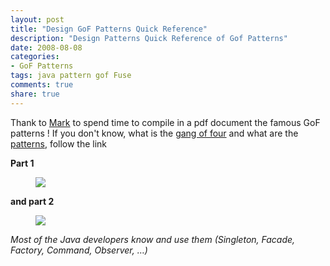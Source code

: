 ```yaml
---
layout: post
title: "Design GoF Patterns Quick Reference"
description: "Design Patterns Quick Reference of Gof Patterns"
date: 2008-08-08
categories:
- GoF Patterns
tags: java pattern gof Fuse
comments: true
share: true
---
```

Thank to [Mark](http://http://www.mcdonaldland.info/2007/11/28/40/">http://www.mcdonaldland.info/2007/11/28/40/) to spend time to compile in a pdf document the famous GoF patterns ! If you don't know, what is the [gang of four](http://c2.com/cgi/wiki?GangOfFour) and what are the [patterns](http://en.wikipedia.org/wiki/Design_Patterns), follow the link

**Part 1**

<figure class="half">
	<a href="http://blog.markturansky.com/wp-content/uploads/2008/01/designpatterns1_sm.jpg"><img src="http://blog.markturansky.com/wp-content/uploads/2008/01/designpatterns1_sm.jpg"></a>
</figure>

**and part 2**

<figure class="half">
	<a href="http://blog.markturansky.com/wp-content/uploads/2008/01/designpatterns2_sm.jpg"><img src="http://blog.markturansky.com/wp-content/uploads/2008/01/designpatterns2_sm.jpg"></a>
</figure>

*Most of the Java developers know and use them (Singleton, Facade, Factory, Command, Observer, …)*
